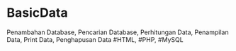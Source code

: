# BasicData
Penambahan Database, Pencarian Database, Perhitungan Data, Penampilan Data, Print Data, Penghapusan Data
#HTML, #PHP, #MySQL
